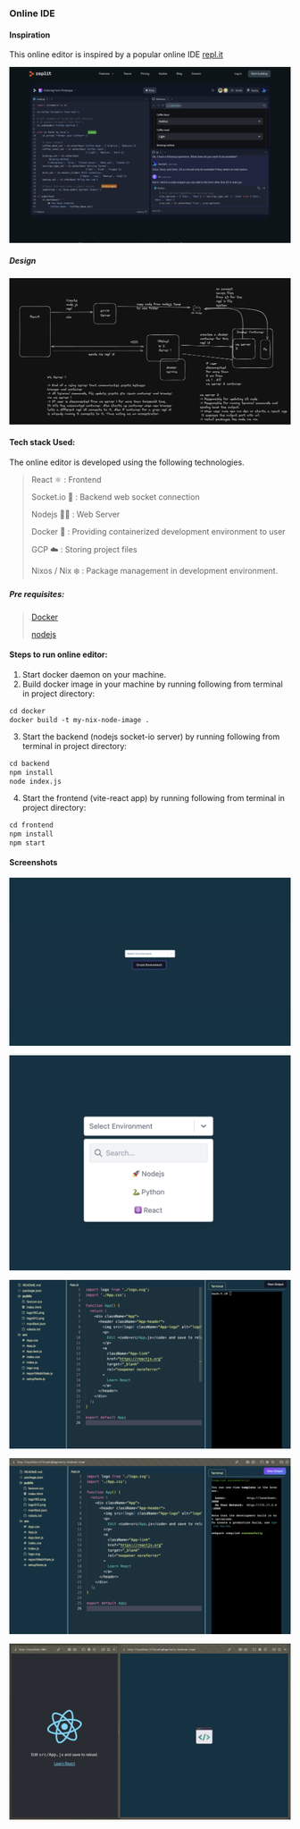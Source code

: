 ### Online IDE

#### Inspiration

This online editor is inspired by a popular online IDE [repl.it](https://github.com/replit)

![Alt text](./images/image-4.png)



##### Design
![Alt text](./images/image-1.png)

#### Tech stack Used:

The online editor is developed using the following technologies.

> React ⚛️ : Frontend
> 
>  Socket.io 🔌 : Backend web socket connection
> 
>  Nodejs 🧑‍💻 : Web Server
> 
>  Docker 🐳 : Providing containerized development environment to user
> 
>  GCP ☁️ : Storing project files
> 
>  Nixos / Nix ❄️ : Package management in development environment.

##### Pre requisites:

>[Docker](https://nodejs.org/en)
>
>[nodejs](https://nodejs.org/en)

#### Steps to run online editor:

1. Start docker daemon on your machine.
2. Build docker image in your machine by running following from terminal in project directory:
```
cd docker
docker build -t my-nix-node-image . 
```
3. Start the backend (nodejs socket-io server) by running following from terminal in project directory:
```
cd backend
npm install
node index.js
```

4. Start the frontend (vite-react app) by running following from terminal in project directory:
```
cd frontend
npm install
npm start
```

#### Screenshots
![Alt text](./images/image.png)

![Alt text](./images/image-2.png)

![Alt text](./images/image-3.png)

![Alt text](./images/image-5.png)

![Alt text](./images/image-6.png)